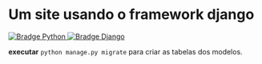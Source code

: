 # Um site usando o framework django

<p align="left">
  <a href="https://www.python.org/" target="_blank">
    <img src="https://img.shields.io/badge/-python 3.8-8FB4EC?logo=python&style=flat-rounded&for-the-badge&logoColor=202020" alt="Bradge Python" />
  </a>


  <a href="https://www.djangoproject.com/download/" target="_blank">
    <img src="https://img.shields.io/badge/-Django 3-8FECAB?logo=python&style=flat-rounded&for-the-badge&logoColor=202020" alt="Bradge Django" />
  </a>
</p>


<strong>executar</strong> `python manage.py migrate` para criar as tabelas dos modelos.
